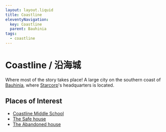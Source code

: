```yaml
---
layout: layout.liquid
title: Coastline
eleventyNavigation:
  key: Coastline
  parent: Bauhinia
tags:
  - coastline
---
```


# Coastline / 沿海城

Where most of the story takes place! A large city on the southern coast of [Bauhinia](/world/bauhinia/), where [Starcorp](../starcorp/)'s headquarters is located.

## Places of Interest

- [Coastline Middle School](/world/bauhinia/coastline/cms/)
- [The Safe house](/world/bauhinia/coastline/safe-house/)
- [The Abandoned house](/world/bauhinia/coastline/abandoned-house/)
